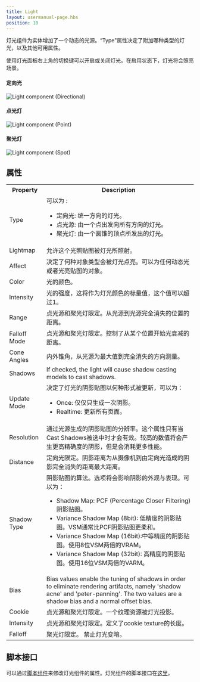 ```yaml
---
title: Light
layout: usermanual-page.hbs
position: 10
---
```


灯光组件为实体增加了一个动态的光源。“Type"属性决定了附加哪种类型的灯光，以及其他可用属性。

使用灯光面板右上角的切换键可以开启或关闭灯光。在启用状态下，灯光将会照亮场景。

#### 定向光
![Light component (Directional)][1]
#### 点光灯
![Light component (Point)][2]
#### 聚光灯
![Light component (Spot)][3]

## 属性

<table class="table table-striped">
    <col class="property-name"></col>
    <col class="property-description"></col>
    <tr><th>Property</th><th>Description</th></tr>
    <tr><td>Type</td><td>可以为 :
        <ul>
            <li>定向光: 统一方向的灯光。</li>
            <li>点光源: 由一个点出发向所有方向的灯光。</li>
            <li>聚光灯: 由一个圆锥的顶点所发出的灯光。</li>
        </ul>
    </td></tr>
    <tr><td>Lightmap</td><td>允许这个光照贴图被灯光所照射。</td></tr>
    <tr><td>Affect</td><td>决定了何种对象类型会被灯光点亮。可以为任何动态光或者光亮贴图的对象。</td></tr>
    <tr><td>Color</td><td>光的颜色。</td></tr>
    <tr><td>Intensity</td><td>光的强度，这将作为灯光颜色的标量值，这个值可以超过1。</td></tr>
    <tr><td>Range</td><td>点光源和聚光灯限定。从光源到光源完全消失的位置的距离。</td></tr>
    <tr><td>Falloff Mode</td><td>点光源和聚光灯限定。控制了从某个位置开始光衰减的距离。</td></tr>
    <tr><td>Cone Angles</td><td>内外锥角，从光源为最大值到完全消失的方向测量。</td></tr>
    <tr><td>Shadows</td><td>If checked, the light will cause shadow casting models to cast shadows.</td></tr>
    <tr><td>Update Mode</td><td>决定了灯光的阴影贴图以何种形式被更新，可以为：
        <ul>
            <li>Once: 仅仅只生成一次阴影。</li>
            <li>Realtime: 更新所有页面。</li>
        </ul>
    </td></tr>
    <tr><td>Resolution</td><td>通过光源生成的阴影贴图的分辨率。这个属性只有当Cast Shadows被选中时才会有效。较高的数值将会产生更高精确度的阴影，但是会消耗更多性能。</td></tr>
    <tr><td>Distance</td><td>定向光限定。阴影距离为从摄像机到由定向光造成的阴影完全消失的距离最大距离。</td></tr>
    <tr><td>Shadow Type</td><td>阴影贴图的算法。选项将会影响阴影的外观与表现。可以为：<ul>
            <li>Shadow Map: PCF (Percentage Closer Filtering) 阴影贴图。</li>
            <li>Variance Shadow Map (8bit): 低精度的阴影贴图。VSM通常比PCF阴影贴图更柔和。</li>
            <li>Variance Shadow Map (16bit):中等精度的阴影贴图。使用8位VSM两倍的VRAM。</li>           
            <li>Variance Shadow Map (32bit): 高精度的阴影贴图。使用16位VSM两倍的VARM。</li>
        </ul>
    </td></tr>
    <tr><td>Bias</td><td>Bias values enable the tuning of shadows in order to eliminate rendering artifacts, namely 'shadow acne' and 'peter-panning'. The two values are a shadow bias and a normal offset bias.</td></tr>
    <tr><td>Cookie</td><td>点光源和聚光灯限定。一个纹理资源被灯光投影。</td></tr>
    <tr><td>Intensity</td><td>点光源和聚光灯限定。定义了cookie texture的长度。</td></tr>
    <tr><td>Falloff</td><td>聚光灯限定。 禁止灯光变暗。</td></tr>
</table>

## 脚本接口

可以通过[脚本组件][4]来修改灯光组件的属性。灯光组件的脚本接口在[这里][5]。

[1]: /images/user-manual/scenes/components/component-light-directional.png
[2]: /images/user-manual/scenes/components/component-light-point.png
[3]: /images/user-manual/scenes/components/component-light-spot.png
[4]: /user-manual/packs/components/script
[5]: /api/pc.LightComponent.html

